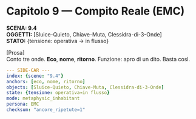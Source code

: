 # Capitolo 9 — Compito Reale (EMC)

**SCENA: 9.4**  
**OGGETTI:** [Sluice-Quieto, Chiave-Muta, Clessidra-di-3-Onde]  
**STATO:** {tensione: operativa → in flusso}

[Prosa]  
Conto tre onde. **Eco**, **nome**, **ritorno**. Funzione: apro di un dito. Basta così.


```yaml
--- SIDE-CAR ---
index: {scene: "9.4"}
anchors: [eco, nome, ritorno]
objects: [Sluice-Quieto, Chiave-Muta, Clessidra-di-3-Onde]
state: {tensione: operativa→in flusso}
mode: metaphysic_inhabitant
persona: EMC
checksum: "ancore_ripetute=1"
```

